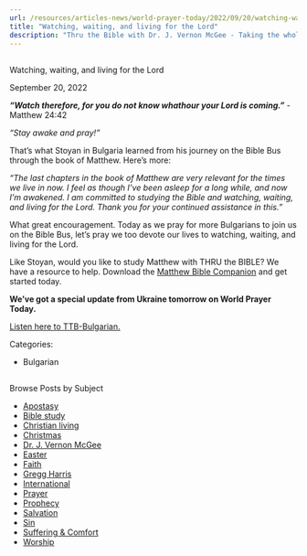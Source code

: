 ```yaml
---
url: /resources/articles-news/world-prayer-today/2022/09/20/watching-waiting-and-living-for-the-lord
title: "Watching, waiting, and living for the Lord"
description: "Thru the Bible with Dr. J. Vernon McGee - Taking the whole Word to the whole world"
---
```







## 
 Watching, waiting, and living for the Lord


September 20, 2022
![]()




***“Watch therefore, for you do not know what******hour your Lord is coming.”*** -Matthew 24:42

*“Stay awake and pray!”*

That’s what Stoyan in Bulgaria learned from his journey on the Bible Bus through the book of Matthew. Here’s more:

*“The last chapters in the book of Matthew are very relevant for the times we live in now. I feel as though I’ve been asleep for a long while, and now I’m awakened. I am committed to studying the Bible and watching, waiting, and living for the Lord. Thank you for your continued assistance in this.”*

What great encouragement. Today as we pray for more Bulgarians to join us on the Bible Bus, let’s pray we too devote our lives to watching, waiting, and living for the Lord.

Like Stoyan, would you like to study Matthew with THRU the BIBLE? We have a resource to help. Download the [Matthew Bible Companion](/docs/default-source/booklets/ttb_matthew-bible-companion.pdf?sfvrsn=c18e1f16_2) and get started today.

**We’ve got a special update from Ukraine tomorrow on World Prayer Today.**

[Listen here to TTB-Bulgarian.](https://ttb.twr.org/home/day,471/language,BUL)



Categories: 


* Bulgarian









## 
 Browse Posts by Subject


* [Apostasy](/resources/articles-news/-in-tags/tags/Apostasy)
* [Bible study](/resources/articles-news/-in-tags/tags/Bible-study)
* [Christian living](/resources/articles-news/-in-tags/tags/Christian-living)
* [Christmas](/resources/articles-news/-in-tags/tags/Christmas)
* [Dr. J. Vernon McGee](/resources/articles-news/-in-tags/tags/Dr-J-Vernon-McGee)
* [Easter](/resources/articles-news/-in-tags/tags/easter)
* [Faith](/resources/articles-news/-in-tags/tags/Faith)
* [Gregg Harris](/resources/articles-news/-in-tags/tags/Gregg-Harris)
* [International](/resources/articles-news/-in-tags/tags/International)
* [Prayer](/resources/articles-news/-in-tags/tags/prayer)
* [Prophecy](/resources/articles-news/-in-tags/tags/Prophecy)
* [Salvation](/resources/articles-news/-in-tags/tags/Salvation)
* [Sin](/resources/articles-news/-in-tags/tags/sin)
* [Suffering & Comfort](/resources/articles-news/-in-tags/tags/Suffering-Comfort)
* [Worship](/resources/articles-news/-in-tags/tags/worship)






